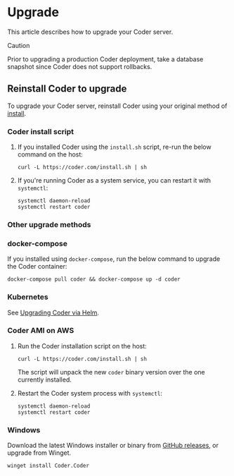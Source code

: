 # Upgrade

This article describes how to upgrade your Coder server.

> [!CAUTION]
> Prior to upgrading a production Coder deployment, take a database snapshot since
> Coder does not support rollbacks.

## Reinstall Coder to upgrade

To upgrade your Coder server, reinstall Coder using your original method
of [install](../install).

### Coder install script

1. If you installed Coder using the `install.sh` script, re-run the below command
   on the host:

   ```shell
   curl -L https://coder.com/install.sh | sh
   ```

1. If you're running Coder as a system service, you can restart it with `systemctl`:

   ```shell
   systemctl daemon-reload
   systemctl restart coder
   ```

### Other upgrade methods

<div class="tabs">

### docker-compose

If you installed using `docker-compose`, run the below command to upgrade the
Coder container:

```shell
docker-compose pull coder && docker-compose up -d coder
```

### Kubernetes

See
[Upgrading Coder via Helm](../install/kubernetes.md#upgrading-coder-via-helm).

### Coder AMI on AWS

1. Run the Coder installation script on the host:

   ```shell
   curl -L https://coder.com/install.sh | sh
   ```

   The script will unpack the new `coder` binary version over the one currently
   installed.

1. Restart the Coder system process with `systemctl`:

   ```shell
   systemctl daemon-reload
   systemctl restart coder
   ```

### Windows

Download the latest Windows installer or binary from
[GitHub releases](https://github.com/coder/coder/releases/latest), or upgrade
from Winget.

```pwsh
winget install Coder.Coder
```

</div>
